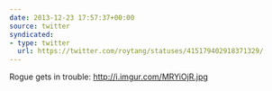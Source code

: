 ```yaml
---
date: 2013-12-23 17:57:37+00:00
source: twitter
syndicated:
- type: twitter
  url: https://twitter.com/roytang/statuses/415179402918371329/
---
```


Rogue gets in trouble: http://i.imgur.com/MRYiOjR.jpg